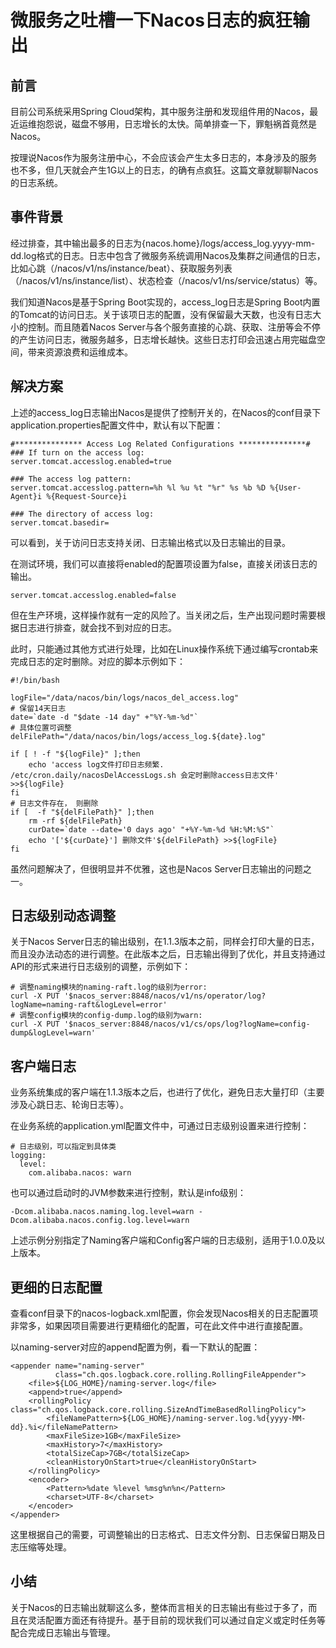 # 微服务之吐槽一下Nacos日志的疯狂输出

##  前言

目前公司系统采用Spring Cloud架构，其中服务注册和发现组件用的Nacos，最近运维抱怨说，磁盘不够用，日志增长的太快。简单排查一下，罪魁祸首竟然是Nacos。

按理说Nacos作为服务注册中心，不会应该会产生太多日志的，本身涉及的服务也不多，但几天就会产生1G以上的日志，的确有点疯狂。这篇文章就聊聊Nacos的日志系统。

## 事件背景

经过排查，其中输出最多的日志为{nacos.home}/logs/access_log.yyyy-mm-dd.log格式的日志。日志中包含了微服务系统调用Nacos及集群之间通信的日志，比如心跳（/nacos/v1/ns/instance/beat）、获取服务列表（/nacos/v1/ns/instance/list）、状态检查（/nacos/v1/ns/service/status）等。

我们知道Nacos是基于Spring Boot实现的，access_log日志是Spring Boot内置的Tomcat的访问日志。关于该项日志的配置，没有保留最大天数，也没有日志大小的控制。而且随着Nacos Server与各个服务直接的心跳、获取、注册等会不停的产生访问日志，微服务越多，日志增长越快。这些日志打印会迅速占用完磁盘空间，带来资源浪费和运维成本。

## 解决方案

上述的access_log日志输出Nacos是提供了控制开关的，在Nacos的conf目录下application.properties配置文件中，默认有以下配置：

```
#*************** Access Log Related Configurations ***************#
### If turn on the access log:
server.tomcat.accesslog.enabled=true

### The access log pattern:
server.tomcat.accesslog.pattern=%h %l %u %t "%r" %s %b %D %{User-Agent}i %{Request-Source}i

### The directory of access log:
server.tomcat.basedir=
```
可以看到，关于访问日志支持关闭、日志输出格式以及日志输出的目录。

在测试环境，我们可以直接将enabled的配置项设置为false，直接关闭该日志的输出。

```
server.tomcat.accesslog.enabled=false
```
但在生产环境，这样操作就有一定的风险了。当关闭之后，生产出现问题时需要根据日志进行排查，就会找不到对应的日志。

此时，只能通过其他方式进行处理，比如在Linux操作系统下通过编写crontab来完成日志的定时删除。对应的脚本示例如下：

```
#!/bin/bash

logFile="/data/nacos/bin/logs/nacos_del_access.log"
# 保留14天日志
date=`date -d "$date -14 day" +"%Y-%m-%d"`
# 具体位置可调整
delFilePath="/data/nacos/bin/logs/access_log.${date}.log"

if [ ! -f "${logFile}" ];then
	echo 'access log文件打印日志频繁. /etc/cron.daily/nacosDelAccessLogs.sh 会定时删除access日志文件' >>${logFile}
fi
# 日志文件存在， 则删除
if [  -f "${delFilePath}" ];then
	rm -rf ${delFilePath}
	curDate=`date --date='0 days ago' "+%Y-%m-%d %H:%M:%S"`
	echo '['${curDate}'] 删除文件'${delFilePath} >>${logFile}
fi
```
虽然问题解决了，但很明显并不优雅，这也是Nacos Server日志输出的问题之一。

## 日志级别动态调整

关于Nacos Server日志的输出级别，在1.1.3版本之前，同样会打印大量的日志，而且没办法动态的进行调整。在此版本之后，日志输出得到了优化，并且支持通过API的形式来进行日志级别的调整，示例如下：

```
# 调整naming模块的naming-raft.log的级别为error:
curl -X PUT '$nacos_server:8848/nacos/v1/ns/operator/log?logName=naming-raft&logLevel=error'
# 调整config模块的config-dump.log的级别为warn:
curl -X PUT '$nacos_server:8848/nacos/v1/cs/ops/log?logName=config-dump&logLevel=warn'
```

## 客户端日志

业务系统集成的客户端在1.1.3版本之后，也进行了优化，避免日志大量打印（主要涉及心跳日志、轮询日志等）。

在业务系统的application.yml配置文件中，可通过日志级别设置来进行控制：

```
# 日志级别，可以指定到具体类
logging:
  level:
    com.alibaba.nacos: warn
```
也可以通过启动时的JVM参数来进行控制，默认是info级别：

```
-Dcom.alibaba.nacos.naming.log.level=warn -Dcom.alibaba.nacos.config.log.level=warn
```
上述示例分别指定了Naming客户端和Config客户端的日志级别，适用于1.0.0及以上版本。

## 更细的日志配置

查看conf目录下的nacos-logback.xml配置，你会发现Nacos相关的日志配置项非常多，如果因项目需要进行更精细化的配置，可在此文件中进行直接配置。

以naming-server对应的append配置为例，看一下默认的配置：

```
<appender name="naming-server"
          class="ch.qos.logback.core.rolling.RollingFileAppender">
    <file>${LOG_HOME}/naming-server.log</file>
    <append>true</append>
    <rollingPolicy class="ch.qos.logback.core.rolling.SizeAndTimeBasedRollingPolicy">
        <fileNamePattern>${LOG_HOME}/naming-server.log.%d{yyyy-MM-dd}.%i</fileNamePattern>
        <maxFileSize>1GB</maxFileSize>
        <maxHistory>7</maxHistory>
        <totalSizeCap>7GB</totalSizeCap>
        <cleanHistoryOnStart>true</cleanHistoryOnStart>
    </rollingPolicy>
    <encoder>
        <Pattern>%date %level %msg%n%n</Pattern>
        <charset>UTF-8</charset>
    </encoder>
</appender>
```

这里根据自己的需要，可调整输出的日志格式、日志文件分割、日志保留日期及日志压缩等处理。

## 小结

关于Nacos的日志输出就聊这么多，整体而言相关的日志输出有些过于多了，而且在灵活配置方面还有待提升。基于目前的现状我们可以通过自定义或定时任务等配合完成日志输出与管理。

